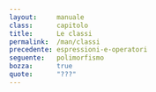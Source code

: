 ```yaml
---
layout:     manuale
class:      capitolo
title:      Le classi
permalink:  /man/classi
precedente: espressioni-e-operatori
seguente:   polimorfismo
bozza:      true
quote:      "???"
---
```


<blockquote class="motto">
</blockquote>
